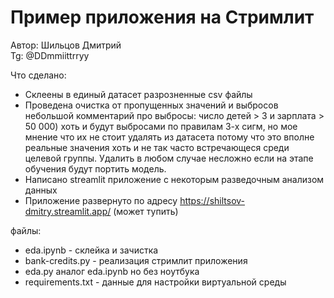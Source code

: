 # Пример приложения на Стримлит 

Автор: Шильцов Дмитрий <br>
Tg: @DDmmiittrryy

Что сделано:

- Склеены в единый датасет разрозненные csv файлы
- Проведена очистка от пропущенных значений и выбросов<br>
  небольшой комментарий про выбросы: число детей > 3 и зарплата > 50 000) хоть и будут выбросами по правилам 3-х сигм,
  но мое мнение что их не стоит удалять из датасета потому что это вполне реальные значения хоть и не так часто встречающеся
  среди целевой группы. Удалить в любом случае несложно если на этапе обучения будут портить модель. 
- Написано streamlit приложение с некоторым разведочным анализом данных
- Приложение развернуто по адресу https://shiltsov-dmitry.streamlit.app/ (может тупить)

файлы:

- eda.ipynb - склейка и зачистка
- bank-credits.py - реализация стримлит приложения
- eda.py аналог eda.ipynb но без ноутбука
- requirements.txt - данные для настройки виртуальной среды






